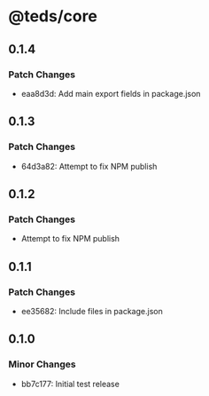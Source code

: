 # @teds/core

## 0.1.4

### Patch Changes

- eaa8d3d: Add main export fields in package.json

## 0.1.3

### Patch Changes

- 64d3a82: Attempt to fix NPM publish

## 0.1.2

### Patch Changes

- Attempt to fix NPM publish

## 0.1.1

### Patch Changes

- ee35682: Include files in package.json

## 0.1.0

### Minor Changes

- bb7c177: Initial test release
